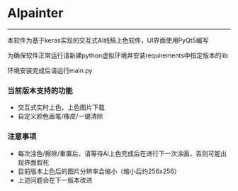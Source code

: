 # AIpainter

------

本软件为基于keras实现的交互式AI线稿上色软件，UI界面使用PyQt5编写

为确保软件正常运行请新建python虚拟环境并安装requirements中指定版本的lib

环境安装完成后请运行main.py

### 当前版本支持的功能

- 交互式实时上色，上色图片下载
- 自定义颜色画笔/橡皮/一键清除

### 注意事项

- 每次涂色/擦除/重置后，请等待AI上色完成后在进行下一次涂画，否则可能出现界面假死
- 目前版本上色后的图片分辨率会缩小（缩小后约256x256）
- 上述问题会在下一版本改进